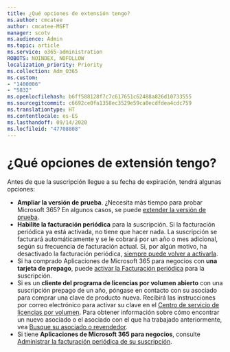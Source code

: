 ```yaml
---
title: ¿Qué opciones de extensión tengo?
ms.author: cmcatee
author: cmcatee-MSFT
manager: scotv
ms.audience: Admin
ms.topic: article
ms.service: o365-administration
ROBOTS: NOINDEX, NOFOLLOW
localization_priority: Priority
ms.collection: Adm_O365
ms.custom:
- "1400006"
- "5832"
ms.openlocfilehash: b6ff588128f7c7c617651c62488a826d10733555
ms.sourcegitcommit: c6692ce0fa1358ec3529e59ca0ecdfdea4cdc759
ms.translationtype: HT
ms.contentlocale: es-ES
ms.lasthandoff: 09/14/2020
ms.locfileid: "47708808"
---
```

# <a name="what-are-my-options-to-extend"></a>¿Qué opciones de extensión tengo?

Antes de que la suscripción llegue a su fecha de expiración, tendrá algunas opciones:

- **Ampliar la versión de prueba**.  ¿Necesita más tiempo para probar Microsoft 365? En algunos casos, se puede [extender la versión de prueba](https://docs.microsoft.com/microsoft-365/commerce/extend-your-trial).  
- **Habilite la facturación periódica** para la suscripción. Si la facturación periódica ya está activada, no tiene que hacer nada. La suscripción se facturará automáticamente y se le cobrará por un año o mes adicional, según su frecuencia de facturación actual. Si, por algún motivo, ha desactivado la facturación periódica, [siempre puede volver a activarla](https://docs.microsoft.com/microsoft-365/commerce/subscriptions/renew-your-subscription).
- Si ha comprado Aplicaciones de Microsoft 365 para negocios con **una tarjeta de prepago**, puede [activar la Facturación periódica](https://docs.microsoft.com/microsoft-365/commerce/subscriptions/renew-your-subscription) para la suscripción.
- Si es un **cliente del programa de licencias por volumen abierto** con una suscripción prepago de un año, póngase en contacto con su asociado para comprar una clave de producto nueva. Recibirá las instrucciones por correo electrónico para activar su clave en el [Centro de servicio de licencias por volumen](https://go.microsoft.com/fwlink/p/?LinkID=282016). Para obtener información sobre cómo encontrar un nuevo asociado o el asociado con el que ha trabajado anteriormente, vea [Busque su asociado o revendedor](https://docs.microsoft.com/microsoft-365/admin/manage/find-your-partner-or-reseller).
- Si tiene **Aplicaciones de Microsoft 365 para negocios**, consulte [Administrar la facturación periódica de su suscripción](https://docs.microsoft.com/microsoft-365/commerce/subscriptions/renew-your-subscription).
